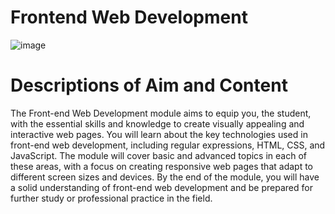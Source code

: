 # Frontend Web Development
![image](https://github.com/user-attachments/assets/d1142383-52b4-4406-b2be-48f777c58c73)
# Descriptions of Aim and Content
The Front-end Web Development module aims to equip you, the student, with the essential skills and knowledge to create visually appealing and interactive web pages. You will learn about the key technologies used in front-end web development, including regular expressions, HTML, CSS, and JavaScript. The module will cover basic and advanced topics in each of these areas, with a focus on creating responsive web pages that adapt to different screen sizes and devices. By the end of the module, you will have a solid understanding of front-end web development and be prepared for further study or professional practice in the field.

